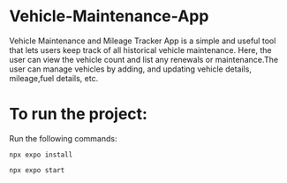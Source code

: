 # Vehicle-Maintenance-App
Vehicle Maintenance and Mileage Tracker App is a simple and useful tool that lets users keep track of all historical vehicle maintenance. Here, the user can view the vehicle count and list any renewals or maintenance.The user can manage vehicles by adding, and updating vehicle details, mileage,fuel details, etc. 

# To run the project:

Run the following commands:

    npx expo install 
    
    npx expo start 

